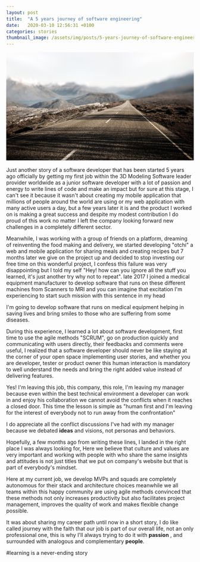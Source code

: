 ```yaml
---
layout: post
title:  "A 5 years journey of software engineering"
date:   2020-03-10 12:56:31 +0100
categories: stories
thumbnail_image: /assets/img/posts/5-years-journey-of-software-engineering.jpeg
---
```

![author](/assets/img/posts/5-years-journey-of-software-engineering.jpeg)

Just another story of a software developer that has been started 5 years ago officially by getting my first job within the 3D Modeling Software leader provider worldwide as a junior software developer with a lot of passion and energy to write lines of code and make an impact but for sure at this stage, I can't see it because it wasn't about creating my mobile application that millions of people around the world are using or my web application with many active users a day, but a few years later it is and the product I worked on is making a great success and despite my modest contribution I do proud of this work no matter I left the company looking forward new challenges in a completely different sector.


Meanwhile, I was working with a group of friends on a platform, dreaming of reinventing the food making and delivery, we started developing "otchi" a web and mobile application for sharing meals and creating recipes but 7 months later we give on the project up and decided to stop investing our free time on this wonderful project, I confess this failure was very disappointing but I told my self "Hey! how can you ignore all the stuff you learned, it's just another try why not to repeat". late 2017 I joined a medical equipment manufacturer to develop software that runs on these different machines from Scanners to MRI and you can imagine that excitation I'm experiencing to start such mission with this sentence in my head
>
I'm going to develop software that runs on medical equipment helping in saving lives and bring smiles to those who
 are suffering from some diseases.
 
During this experience, I learned a lot about software development, first time to use the agile methods "SCRUM", go on production quickly and communicating with users directly, their feedbacks and comments were useful, I realized that a software developer should never be like staying at the corner of your open space implementing user stories, and whether you are developer, tester or product owner this human interaction is mandatory to well understand the needs and bring the right added value instead of delivering features.

Yes! I'm leaving this job, this company, this role, I'm leaving my manager because even within the best technical environment a developer can work in and enjoy his collaboration we cannot avoid the conflicts when it reaches a closed door. This time the lesson is simple as "human first and I'm leaving for the interest of everybody not to run away from the confrontation"

I do appreciate all the conflict discussions I've had with my manager because we debated __ideas__ and visions, not
 personas and behaviors.

Hopefully, a few months ago from writing these lines, I landed in the right place I was always looking for, Here we believe that culture and values are very important and working with people with who share the same insights and attitudes is not just titles that we put on company's website but that is part of everybody's mindset.

Here at my current job, we develop MVPs and squads are completely autonomous for their stack and architecture choices meanwhile we all teams within this happy community are using agile methods convinced that these methods not only increases productivity but also facilitates project management, improves the quality of work and makes flexible change possible.

It was about sharing my career path until now in a short story, I do like called journey with the faith that our job
 is part of our overall life, not an only professional one, this is why I'll always trying to do it with __passion__
 , and surrounded with analogous and complementary __people__.

#learning is a never-ending story

